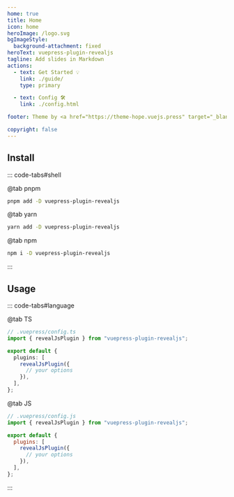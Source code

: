 ```yaml
---
home: true
title: Home
icon: home
heroImage: /logo.svg
bgImageStyle:
  background-attachment: fixed
heroText: vuepress-plugin-revealjs
tagline: Add slides in Markdown
actions:
  - text: Get Started 💡
    link: ./guide/
    type: primary

  - text: Config 🛠
    link: ./config.html

footer: Theme by <a href="https://theme-hope.vuejs.press" target="_blank">VuePress Theme Hope</a> | MIT Licensed, Copyright © 2019-present Mr.Hope

copyright: false
---
```


## Install

::: code-tabs#shell

@tab pnpm

```bash
pnpm add -D vuepress-plugin-revealjs
```

@tab yarn

```bash
yarn add -D vuepress-plugin-revealjs
```

@tab npm

```bash
npm i -D vuepress-plugin-revealjs
```

:::

## Usage

::: code-tabs#language

@tab TS

```ts
// .vuepress/config.ts
import { revealJsPlugin } from "vuepress-plugin-revealjs";

export default {
  plugins: [
    revealJsPlugin({
      // your options
    }),
  ],
};
```

@tab JS

```js
// .vuepress/config.js
import { revealJsPlugin } from "vuepress-plugin-revealjs";

export default {
  plugins: [
    revealJsPlugin({
      // your options
    }),
  ],
};
```

:::
